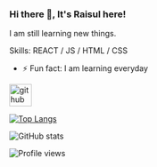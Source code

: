 ### Hi there 👋, It's Raisul here!
I am still learning new things.

Skills: REACT / JS / HTML / CSS

- ⚡ Fun fact: I am learning everyday 


[<img src='https://cdn.jsdelivr.net/npm/simple-icons@3.0.1/icons/github.svg' alt='github' height='40'>](https://github.com/raisuldr)  

[![Top Langs](https://github-readme-stats.vercel.app/api/top-langs/?username=raisuldr)](https://github.com/anuraghazra/github-readme-stats)

![GitHub stats](https://github-readme-stats.vercel.app/api?username=raisuldr&show_icons=true)  

![Profile views](https://gpvc.arturio.dev/raisuldr)  
